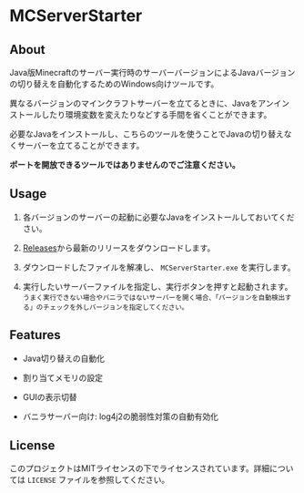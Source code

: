# MCServerStarter

## About
Java版Minecraftのサーバー実行時のサーバーバージョンによるJavaバージョンの切り替えを自動化するためのWindows向けツールです。

異なるバージョンのマインクラフトサーバーを立てるときに、Javaをアンインストールしたり環境変数を変えたりなどする手間を省くことができます。

必要なJavaをインストールし、こちらのツールを使うことでJavaの切り替えなくサーバーを立てることができます。

**ポートを開放できるツールではありませんのでご注意ください。**

## Usage

1. 各バージョンのサーバーの起動に必要なJavaをインストールしておいてください。

2. [Releases](https://github.com/nao2002/MCServerStarter/releases)から最新のリリースをダウンロードします。

2. ダウンロードしたファイルを解凍し、 `MCServerStarter.exe` を実行します。

3. 実行したいサーバーファイルを指定し、実行ボタンを押すと起動されます。<br>
<sub>うまく実行できない場合やバニラではないサーバーを開く場合、「バージョンを自動検出する」のチェックを外しバージョンを指定してください。</sub>

## Features

- Java切り替えの自動化

- 割り当てメモリの設定

- GUIの表示切替

- バニラサーバー向け: log4j2の脆弱性対策の自動有効化

## License

このプロジェクトはMITライセンスの下でライセンスされています。詳細については `LICENSE` ファイルを参照してください。

